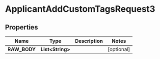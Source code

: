

# ApplicantAddCustomTagsRequest3


## Properties

| Name | Type | Description | Notes |
|------------ | ------------- | ------------- | -------------|
|**RAW_BODY** | **List&lt;String&gt;** |  |  [optional] |



